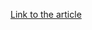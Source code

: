 [Link to the article](https://www.welivesecurity.com/en/videos/pwa-phishing-on-android-and-ios-week-in-security-with-tony-anscombe/)
